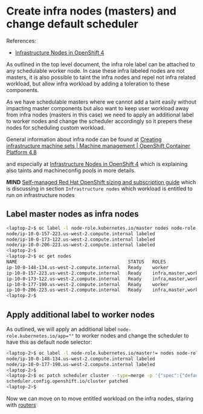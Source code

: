 # Create infra nodes (masters) and change default scheduler

References:
* [Infrastructure Nodes in OpenShift 4](https://access.redhat.com/solutions/5034771)


As outlined in the top level document, the infra role label can be attached to any schedulable worker node. In case these infra labeled nodes are not masters, it is also possible to taint the infra nodes and repel not infra related workload, but allow infra workload by adding a toleration to these components.

As we have schedulable masters where we cannot add a taint easily without impacting master components but also want to keep user workload away from infra nodes (masters in this case) we need to apply an additional label to worker nodes and change the scheduler accordingly so it prepers these nodes for scheduling custom workload.

General information about infra node can be found at [Creating infrastructure machine sets | Machine management | OpenShift Container Platform 4.8](https://docs.openshift.com/container-platform/4.8/machine_management/creating-infrastructure-machinesets.html)

and especially at [Infrastructure Nodes in OpenShift 4](https://access.redhat.com/solutions/5034771) which is explaining also taints and machineconfig pools in more details.

**MIND** [Self-managed Red Hat OpenShift sizing and subscription guide](https://www.redhat.com/en/resources/self-managed-open-shift-sizing-sub-guide) which is discussing in section ```Infrastructure nodes``` which workload is entitled to run on infrastructure nodes

## Label master nodes as infra nodes

```bash
<laptop-2>$ oc label -l node-role.kubernetes.io/master nodes node-role.kubernetes.io/infra=""
node/ip-10-0-157-223.us-west-2.compute.internal labeled
node/ip-10-0-173-122.us-west-2.compute.internal labeled
node/ip-10-0-206-223.us-west-2.compute.internal labeled
<laptop-2>$ 
<laptop-2>$ oc get nodes
NAME                                         STATUS   ROLES                 AGE   VERSION
ip-10-0-148-134.us-west-2.compute.internal   Ready    worker                20h   v1.21.1+6438632
ip-10-0-157-223.us-west-2.compute.internal   Ready    infra,master,worker   20h   v1.21.1+6438632
ip-10-0-173-122.us-west-2.compute.internal   Ready    infra,master,worker   20h   v1.21.1+6438632
ip-10-0-177-190.us-west-2.compute.internal   Ready    worker                20h   v1.21.1+6438632
ip-10-0-206-223.us-west-2.compute.internal   Ready    infra,master,worker   20h   v1.21.1+6438632
<laptop-2>$ 
```

## Apply additional label to worker nodes

As outlined, we will apply an additional label ```node-role.kubernetes.io/app=""``` to worker nodes and change the scheduler to have this as default node selector:

```bash
<laptop-2>$ oc label -l node-role.kubernetes.io/master!= nodes node-role.kubernetes.io/app=""
node/ip-10-0-148-134.us-west-2.compute.internal labeled
node/ip-10-0-177-190.us-west-2.compute.internal labeled
<laptop-2>$ 
<laptop-2>$ oc patch scheduler cluster --type=merge -p '{"spec":{"defaultNodeSelector":"node-role.kubernetes.io/app="}}'
scheduler.config.openshift.io/cluster patched
<laptop-2>$ 
```

Now we can move on to move entitled workload on the infra nodes, staring with [routers](Scale_and_move_routers_to_infra.md)
